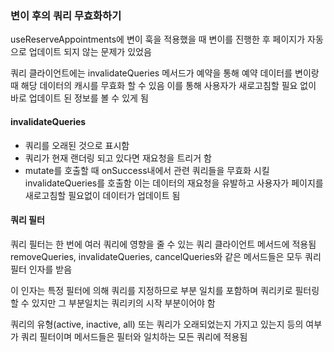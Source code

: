 ### 변이 후의 쿼리 무효화하기

useReserveAppointments에 변이 훅을 적용했을 때
변이를 진행한 후 페이지가 자동으로 업데이트 되지 않는 문제가 있었음

쿼리 클라이언트에는 invalidateQueries 메서드가
예약을 통해 예약 데이터를 변이랑 때 해당 데이터의 캐시를 무효화 할 수 있음
이를 통해 사용자가 새로고침할 필요 없이 바로 업데이트 된 정보를 볼 수 있게 됨

#### invalidateQueries

- 쿼리를 오래된 것으로 표시함
- 쿼리가 현재 랜더링 되고 있다면 재요청을 트리거 함
- mutate를 호출할 때 onSuccess내에서 관련 쿼리들을 무효화 시킬 invalidateQueries를 호출함 이는 데이터의 재요청을 유발하고 사용자가 페이지를 새로고침할 필요없이 데이터가 업데이트 됨

#### 쿼리 필터

쿼리 필터는 한 번에 여러 쿼리에 영향을 줄 수 있는 쿼리 클라이언트 메서드에 적용됨
removeQueries, invalidateQueries, cancelQueries와 같은 메서드들은
모두 쿼리 필터 인자를 받음

이 인자는 특정 필터에 의해 쿼리를 지정하므로 부분 일치를 포함하며 쿼리키로 필터링할 수 있지만
그 부분일치는 쿼리키의 시작 부분이어야 함

쿼리의 유형(active, inactive, all) 또는 쿼리가 오래되었는지 가지고 있는지 등의 여부가
쿼리 필터이며 메서드들은 필터와 일치하는 모든 쿼리에 적용됨

